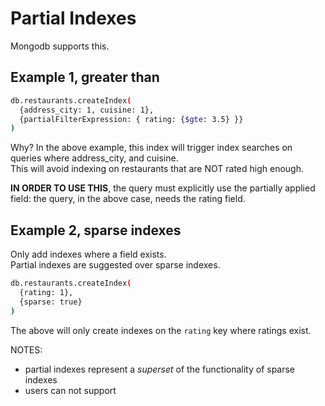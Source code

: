 # Partial Indexes

Mongodb supports this.

## Example 1, greater than

```bash
db.restaurants.createIndex(
  {address_city: 1, cuisine: 1},
  {partialFilterExpression: { rating: {$gte: 3.5} }}
)
```

Why? In the above example, this index will trigger index searches on queries where address_city, and cuisine.  
This will avoid indexing on restaurants that are NOT rated high enough.

**IN ORDER TO USE THIS**, the query must explicitly use the partially applied field: the query, in the above case, needs the rating field.

## Example 2, sparse indexes

Only add indexes where a field exists.  
Partial indexes are suggested over sparse indexes.

```bash
db.restaurants.createIndex(
  {rating: 1},
  {sparse: true}
)
```

The above will only create indexes on the `rating` key where ratings exist.

NOTES:

- partial indexes represent a _superset_ of the functionality of sparse indexes
- users can not support
